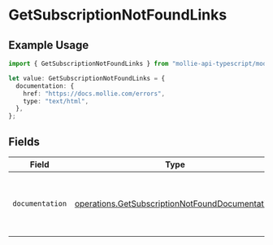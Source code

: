# GetSubscriptionNotFoundLinks

## Example Usage

```typescript
import { GetSubscriptionNotFoundLinks } from "mollie-api-typescript/models/operations";

let value: GetSubscriptionNotFoundLinks = {
  documentation: {
    href: "https://docs.mollie.com/errors",
    type: "text/html",
  },
};
```

## Fields

| Field                                                                                                              | Type                                                                                                               | Required                                                                                                           | Description                                                                                                        |
| ------------------------------------------------------------------------------------------------------------------ | ------------------------------------------------------------------------------------------------------------------ | ------------------------------------------------------------------------------------------------------------------ | ------------------------------------------------------------------------------------------------------------------ |
| `documentation`                                                                                                    | [operations.GetSubscriptionNotFoundDocumentation](../../models/operations/getsubscriptionnotfounddocumentation.md) | :heavy_check_mark:                                                                                                 | The URL to the generic Mollie API error handling guide.                                                            |